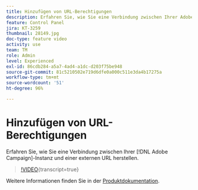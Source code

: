 ```yaml
---
title: Hinzufügen von URL-Berechtigungen
description: Erfahren Sie, wie Sie eine Verbindung zwischen Ihrer Adobe Campaign-Instanz und einer externen URL herstellen.
feature: Control Panel
jira: KT-3259
thumbnail: 28149.jpg
doc-type: feature video
activity: use
team: TM
role: Admin
level: Experienced
exl-id: 86cdb284-a5a7-4ad4-a1dc-d203f75be948
source-git-commit: 81c5210502e719d6dfe0a000c511e3da4b17275a
workflow-type: tm+mt
source-wordcount: '51'
ht-degree: 96%

---
```


# Hinzufügen von URL-Berechtigungen

Erfahren Sie, wie Sie eine Verbindung zwischen Ihrer [!DNL Adobe Campaign]-Instanz und einer externen URL herstellen.

>[!VIDEO](https://video.tv.adobe.com/v/28149?learn=on){transcript=true}

Weitere Informationen finden Sie in der [Produktdokumentation](https://experienceleague.adobe.com/docs/control-panel/using/performance-monitoring/url-permissions.html?lang=de).
